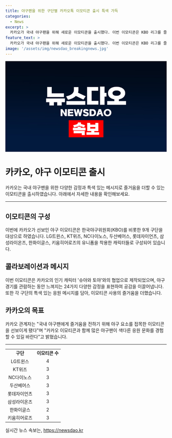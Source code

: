 ```yaml
---
title: 야구팬을 위한 구단별 카카오톡 이모티콘 출시 특색 가득
categories:
  - News
excerpt: >
  카카오가 국내 야구팬을 위해 새로운 이모티콘을 출시했다. 이번 이모티콘은 KBO 리그를 즐겨보는 팬을 위해 다양한 야구 요소를 담아 만들어졌다. 각 구단의 특색 있는 응원 메시지를 담아 사용자들에게 더 큰 즐거움을 선사하고자 한 것으로, 카카오의 인기 캐릭터 슈야와 토야와의 협업으로 제작되었다. 감정 표현을 풍부하게 담아내어 야구 관람의 즐거움을 더해주며, 야구팬들에게 색다른 응원 문화를 경험시키고자 한다는 카카오의 취지다.
feature_text: >
  카카오가 국내 야구팬을 위해 새로운 이모티콘을 출시했다. 이번 이모티콘은 KBO 리그를 즐겨보는 팬을 위해 다양한 야구 요소를 담아 만들어졌다. 각 구단의 특색 있는 응원 메시지를 담아 사용자들에게 더 큰 즐거움을 선사하고자 한 것으로, 카카오의 인기 캐릭터 슈야와 토야와의 협업으로 제작되었다. 감정 표현을 풍부하게 담아내어 야구 관람의 즐거움을 더해주며, 야구팬들에게 색다른 응원 문화를 경험시키고자 한다는 카카오의 취지다.
image: '/assets/img/newsdao_breakingnews.jpg'
---
```


<p><img src="/assets/img/newsdao_breakingnews.jpg" alt="ranknews 속보" /></p>

<h1>카카오, 야구 이모티콘 출시</h1>

<p data-ke-size="size16">카카오는 국내 야구팬을 위한 다양한 감정과 특색 있는 메시지로 즐거움을 더할 수 있는 이모티콘을 출시하였습니다. 아래에서 자세한 내용을 확인해보세요.</p>

<hr>

<h2 data-ke-size="size26">이모티콘의 구성</h2>

<p data-ke-size="size16">이번에 카카오가 선보인 야구 이모티콘은 한국야구위원회(KBO)를 비롯한 9개 구단을 대상으로 하였습니다. LG트윈스, KT위즈, NC다이노스, 두산베어스, 롯데자이언츠, 삼성라이온즈, 한화이글스, 키움히어로즈의 유니폼을 착용한 캐릭터들로 구성되어 있습니다.</p>

<h2 data-ke-size="size26">콜라보레이션과 메시지</h2>

<p data-ke-size="size16">이번 이모티콘은 카카오의 인기 캐릭터 '슈야와 토야'와의 협업으로 제작되었으며, 야구 경기를 관람하는 동안 느껴지는 24가지 다양한 감정을 표현하여 공감을 이끌어냅니다. 또한 각 구단의 특색 있는 응원 메시지를 담아, 이모티콘 사용의 즐거움을 더했습니다.</p>

<h2 data-ke-size="size26">카카오의 목표</h2>

<p data-ke-size="size16">카카오 관계자는 "국내 야구팬에게 즐거움을 전하기 위해 야구 요소를 접목한 이모티콘을 선보이게 됐다"며 "카카오 이모티콘과 함께 많은 야구팬이 색다른 응원 문화를 경험할 수 있길 바란다"고 밝혔습니다.</p>

<hr>

<table>
    <tr>
        <td style="text-align: center; height: 17px;"><b>구단</b></td>
        <td style="text-align: center; height: 17px;"><b>이모티콘 수</b></td>
    </tr>
    <tr>
        <td style="text-align: center; height: 17px;">LG트윈스</td>
        <td style="text-align: center; height: 17px;">4</td>
    </tr>
    <tr>
        <td style="text-align: center; height: 17px;">KT위즈</td>
        <td style="text-align: center; height: 17px;">3</td>
    </tr>
    <tr>
        <td style="text-align: center; height: 17px;">NC다이노스</td>
        <td style="text-align: center; height: 17px;">3</td>
    </tr>
    <tr>
        <td style="text-align: center; height: 17px;">두산베어스</td>
        <td style="text-align: center; height: 17px;">3</td>
    </tr>
    <tr>
        <td style="text-align: center; height: 17px;">롯데자이언츠</td>
        <td style="text-align: center; height: 17px;">3</td>
    </tr>
    <tr>
        <td style="text-align: center; height: 17px;">삼성라이온즈</td>
        <td style="text-align: center; height: 17px;">3</td>
    </tr>
    <tr>
        <td style="text-align: center; height: 17px;">한화이글스</td>
        <td style="text-align: center; height: 17px;">2</td>
    </tr>
    <tr>
        <td style="text-align: center; height: 17px;">키움히어로즈</td>
        <td style="text-align: center; height: 17px;">3</td>
    </tr>
</table>
실시간 뉴스 속보는, <a href="https://newsdao.kr" rel="dofollow">https://newsdao.kr</a>


